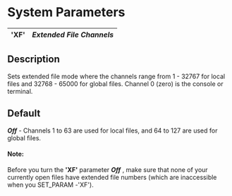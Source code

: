 # System Parameters

**'XF'** |  **_Extended File Channels_**  
---|---  
  
##  Description

Sets extended file mode where the channels range from 1 - 32767 for local files and 32768 - 65000 for global files. Channel 0 (zero) is the console or terminal.

##  Default

**_Off_** \- Channels 1 to 63 are used for local files, and 64 to 127 are used for global files.

#### **Note:**  
Before you turn the **'XF'** parameter **_Off_** , make sure that none of your currently open files have extended file numbers (which are inaccessible when you SET_PARAM -'XF').
